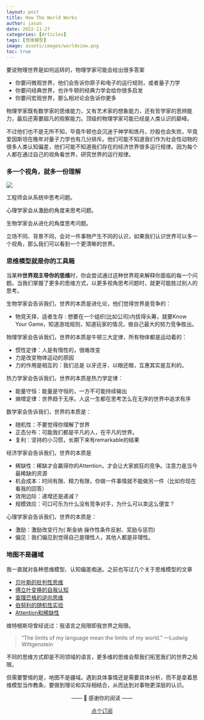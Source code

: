 ```yaml
---
layout: post
title: How The World Works
author: jason
date: 2022-11-27
categories: [Articles]
tags: [思维模型]
image: assets/images/worldview.png
toc: true
---
```

要说物理世界是如何运转的，物理学家可能会给出很多答案
- 你要问微观世界，他们会告诉你原子和电子的运行规则，或者量子力学
- 你要问经典世界，也许牛顿的经典力学会给你很多启发
- 你要问宏观世界，那么相对论会告诉你更多

物理学家既有数学家的思维能力，又有艺术家的想象能力，还有哲学家的思辨能力，最后还需要超凡的观察能力。顶级的物理学家可能已经是人类认识的巅峰。

不过他们也不是无所不知，毕竟牛顿也会沉迷于神学和炼丹，炒股也会失败，毕竟爱因斯坦在晚年对量子力学也有几分排斥。他们可能不知道我们作为社会性动物的很多人类认知偏差，他们可能不知道我们存在的经济世界很多运行规律。因为每个人都在通过自己的视角看世界，研究世界的运行规律。

### 多一个视角，就多一份理解

![](https://imgs.zhubai.love/cd6bfbb52a7e4cb3b9f5d84cd856f50a.png)

工程师会从系统中思考问题。

心理学家会从激励的角度来思考问题。

生物学家会从进化的角度思考问题。

立场不同、背景不同，会对一件事物产生不同的认识，如果我们认识世界可以多一个视角，那么我们可以看到一个更清晰的世界。

### 思维模型就是你的工具箱

当某种**世界观主导你的思维**时，你会尝试通过这种世界观来解释你面临的每一个问题。当我们掌握了更多的思维方式，以更多视角思考问题时，就更可能胜过别人的思考。

生物学家会告诉我们，世界的本质是进化论，他们觉得世界是竞争的：
- 物竞天择，适者生存 : 想要在一个组织(比如公司)内拔得头筹，就要Know Your Game，知道游戏规则，知道玩家的情况，做自己最大的努力竞争胜出。

物理学家会告诉我们，世界的本质是牛顿三大定律，所有物体都是运动着的：
- 惯性定律：人是有惰性的，很难改变
- 力是改变物体运动的原因
- 力的作用是相互的：我们总是 以牙还牙、以眼还眼，互惠其实是互利的。

热力学家会告诉我们，世界的本质是热力学定律：
- 能量守恒：能量是守恒的，一方不可能持续输出
- 熵增定律：世界趋于无序。人这一生都在思考怎么在无序的世界中追求有序

数学家会告诉我们，世界的本质是：
- 随机性：不要觉得你理解了世界
- 正态分布：可能我们都是平凡的人，在平凡的世界。
- 复利：坚持的小习惯，长期下来有remarkable的结果

经济学家会告诉我们，世界的本质是
- 稀缺性：稀缺才会赢得你的Attention，才会让大家疯狂的竞争。注意力是当今最稀缺的资源
- 机会成本：时间有限、精力有限，你做一件事情就不能做另一件（比如你现在看我的回答）
- 效用边际：递增还是递减？
- 规模效应：可口可乐为什么没有竞争对手，为什么可以卖这么便宜？

心理学家会告诉我们，世界的本质是：
- 激励：激励改变行为( 斯金纳 操作性条件反射、奖励与惩罚)
- 偏见：我们偏见到觉得自己是理性人，其他人都是非理性。



### 地图不是疆域
我一直就对各种思维模型、认知偏差痴迷。之前也写过几个关于思维模型的文章

- [贝叶斯的批判性思维](https://explorer.zhubai.love/posts/2206097182733205504)
- [傅立叶变换的自我认知](https://explorer.zhubai.love/posts/2197694049002045440)
- [查理芒格的逆向思维](https://explorer.zhubai.love/posts/2206096137328091136)
- [伯努利的随机性实验](https://explorer.zhubai.love/posts/2200997694297419776)
- [Attention和稀缺性](https://explorer.zhubai.love/posts/2188376666617769984)

维特根斯坦曾经说过：我语言之局限即我世界之局限。
> “The limits of my language mean the limits of my world.” —Ludwig Wittgenstein 

不同的思维方式即是不同领域的语言，更多维的思维会帮我们拓宽我们的世界之局限。

但需要警惕的是，地图不是疆域。遇到具体事情还是需要具体分析，而不是拿着思维模型当作教条，要做到理论和实际相结合，从而达到对事物更深层的认识。

<center>
<p>—— 💌 感谢你的阅读 ——</p>

<a target="_blank" href="https://explorer.zhubai.love/" class="btn btn-danger">点个订阅</a>
</center>
